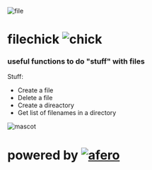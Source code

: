 ![file](https://emojipedia-us.s3.dualstack.us-west-1.amazonaws.com/thumbs/320/au-kddi/196/file-folder_1f4c1.gif) 
# filechick ![chick](https://emojipedia-us.s3.dualstack.us-west-1.amazonaws.com/thumbs/320/sony/336/baby-chick_1f424.png)
### useful functions to do "stuff" with files
Stuff:
- Create a file
- Delete a file
- Create a direactory
- Get list of filenames in a directory


![mascot](https://imgs.search.brave.com/tz25U7pzyDtZF406hB1DoJLLy6eyB6vg_XDD6kkxYQM/rs:fit:1200:1200:1/g:ce/aHR0cHM6Ly9pLnBp/bmltZy5jb20vb3Jp/Z2luYWxzLzE1LzZl/LzZmLzE1NmU2ZjZm/YTFiOGU4MmY0YzRj/NGNjM2JkNzM5NzNh/LnBuZw)


# powered by [![afero](https://cloud.githubusercontent.com/assets/173412/11490338/d50e16dc-97a5-11e5-8b12-019a300d0fcb.png)](https://github.com/spf13/afero)
